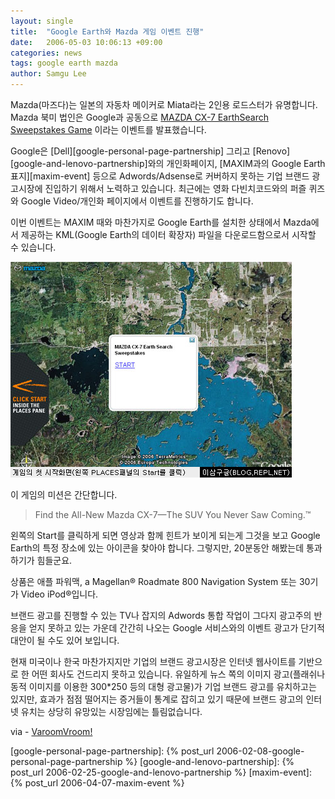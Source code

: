 ```yaml
---
layout: single
title:  "Google Earth와 Mazda 게임 이벤트 진행"
date:   2006-05-03 10:06:13 +09:00
categories: news
tags: google earth mazda
author: Samgu Lee
---
```

Mazda(마즈다)는 일본의 자동차 메이커로 Miata라는 2인용 로드스터가 유명합니다. Mazda 북미 법인은 Google과 공동으로 [MAZDA CX-7 EarthSearch Sweepstakes Game](http://www.mazdausa.com/MusaWeb/displayPage.action?pageParameter=cx7EarthSearch&bhcp=1) 이라는 이벤트를 발표했습니다.

Google은 [Dell][google-personal-page-partnership] 그리고 [Renovo][google-and-lenovo-partnership]와의 개인화페이지, [MAXIM과의 Google Earth 표지][maxim-event] 등으로 Adwords/Adsense로 커버하지 못하는 기업 브랜드 광고시장에 진입하기 위해서 노력하고 있습니다. 최근에는 영화 다빈치코드와의 퍼즐 퀴즈와 Google Video/개인화 페이지에서 이벤트를 진행하기도 합니다.

이번 이벤트는 MAXIM 때와 마찬가지로 Google Earth를 설치한 상태에서 Mazda에서 제공하는 KML(Google Earth의 데이터 확장자) 파일을 다운로드함으로서 시작할 수 있습니다.

![Mazda와 함께하는 Google Earth 게임](/assets/mazda_google_earth_game.jpg)

이 게임의 미션은 간단합니다.

> Find the All-New Mazda CX-7—The SUV You Never Saw Coming.™

왼쪽의 Start를 클릭하게 되면 영상과 함께 힌트가 보이게 되는게 그것을 보고 Google Earth의 특정 장소에 있는 아이콘을 찾아야 합니다. 그렇지만, 20분동안 해봤는데 통과하기가 힘들군요.

상품은 애플 파워맥, a Magellan® Roadmate 800 Navigation System 또는 30기가 Video iPod®입니다.

브랜드 광고를 진행할 수 있는 TV나 잡지의 Adwords 통합 작업이 그다지 광고주의 반응을 얻지 못하고 있는 가운데 간간히 나오는 Google 서비스와의 이벤트 광고가 단기적 대안이 될 수도 있어 보입니다.

현재 미국이나 한국 마찬가지지만 기업의 브랜드 광고시장은 인터넷 웹사이트를 기반으로 한 어떤 회사도 건드리지 못하고 있습니다. 유일하게 뉴스 쪽의 이미지 광고(플래쉬나 동적 이미지를 이용한 300*250 등의 대형 광고물)가 기업 브랜드 광고를 유치하고는 있지만, 효과가 점점 떨어지는 증거들이 통계로 잡히고 있기 때문에 브랜드 광고의 인터넷 유치는 상당히 유망있는 시장임에는 틀림없습니다.

via - [VaroomVroom!](http://www.varoomvroom.com/mazda-partners-with-google-earth-for-cx-7-sweepstakes-1123)

[google-personal-page-partnership]: {% post_url 2006-02-08-google-personal-page-partnership %}
[google-and-lenovo-partnership]: {% post_url 2006-02-25-google-and-lenovo-partnership %}
[maxim-event]: {% post_url 2006-04-07-maxim-event %}
